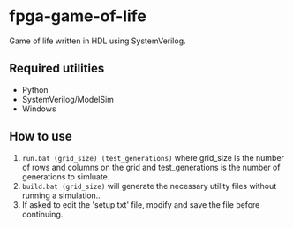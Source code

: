 # fpga-game-of-life
Game of life written in HDL using SystemVerilog.

## Required utilities
- Python
- SystemVerilog/ModelSim
- Windows

## How to use
1. `run.bat (grid_size) (test_generations)` where grid_size is the number of rows and columns on the grid and test_generations is the number of generations to simluate.
2. `build.bat (grid_size)` will generate the necessary utility files without running a simulation..
3. If asked to edit the 'setup.txt' file, modify and save the file before continuing.
